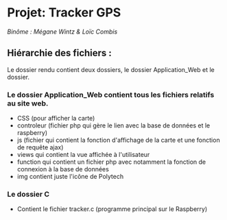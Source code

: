# Projet: Tracker GPS

_Binôme : Mégane Wintz & Loïc Combis_

## Hiérarchie des fichiers :

Le dossier rendu contient deux dossiers, le dossier Application_Web et le dossier.

### Le dossier Application_Web contient tous les fichiers relatifs au site web.
  * CSS (pour afficher la carte)
  * controleur (fichier php qui gère le lien avec la base de données et le raspberry)
  * js (fichier qui contient la fonction d'affichage de la carte et une fonction de requête ajax)
  * views qui contient la vue affichée à l'utilisateur
  * function qui contient un fichier php avec notamment la fonction de connexion à la base de données
  * img contient juste l'icône de Polytech

### Le dossier C
  * Contient le fichier tracker.c (programme principal sur le Raspberry)
